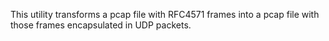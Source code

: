 This utility transforms a pcap file with RFC4571 frames into a pcap file with those frames
encapsulated in UDP packets. 
